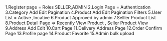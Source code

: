 1.Register page = Roles SELLER,ADMIN 
2.Login Page = Authentication
3.Category Add Edit Pagination 
4.Product Add Edit Pagination Filters
5.User List = Active ,Incative
6.Product Approved by admin
7.Selller Product List
8.Product Detail Page => Recently View Product , Seller Product View
9.Address Add Edit 
10.Cart Page
11.Delivery Address Page
12.Order Confirm Page
13.Profile page
14.Product Favorite
15.Admin bulk upload
